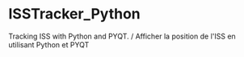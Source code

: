 # ISSTracker_Python
Tracking ISS with Python and PYQT. / Afficher la position de l'ISS en utilisant Python et PYQT
